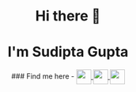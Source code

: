 <h1 align="center">Hi there 👋 </h1>
<h1 align="center">I'm Sudipta Gupta</h1>

<div align="center">
### Find me here - 
<a href="https://www.linkedin.com/in/sudipta-gupta-58407b119/">
  <img align="center" width="30px" src="https://cdn.jsdelivr.net/npm/simple-icons@v3/icons/linkedin.svg" />
</a>
<a href="mailto:sudiptagupta217@gmail.com">
  <img align="center" width="30px" src="https://cdn.jsdelivr.net/npm/simple-icons@v3/icons/gmail.svg" />
</a>
<a href="https://twitter.com/sudiptagupta217">
  <img align="center" width="30px" src="https://cdn.jsdelivr.net/npm/simple-icons@v3/icons/twitter.svg" />
</a>
  </div> 
